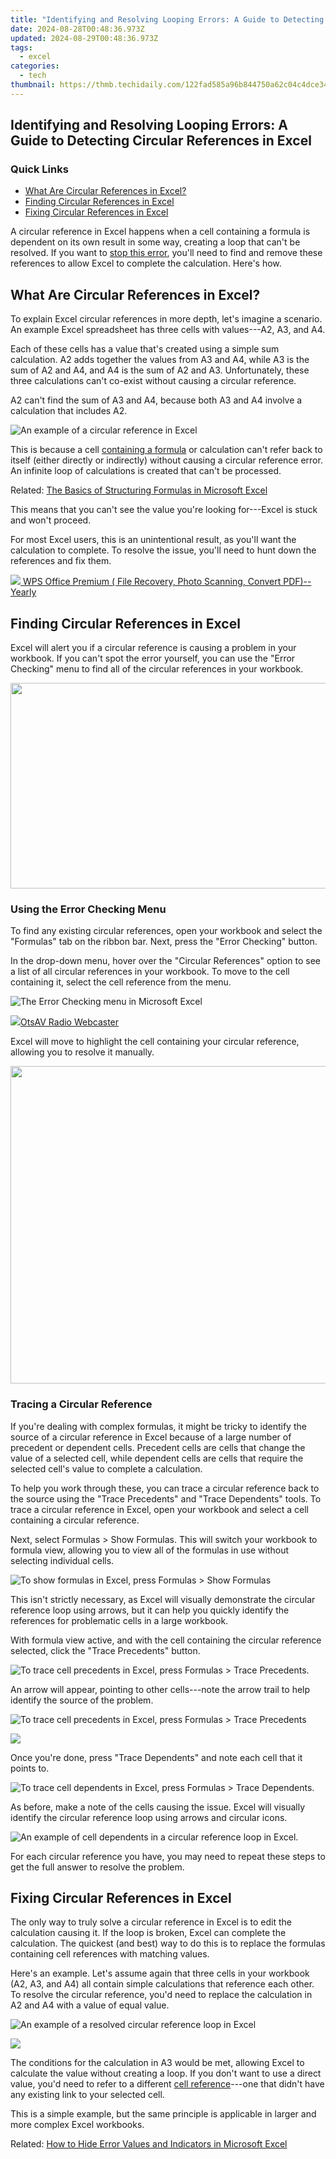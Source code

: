 ```yaml
---
title: "Identifying and Resolving Looping Errors: A Guide to Detecting Circular References in Excel"
date: 2024-08-28T00:48:36.973Z
updated: 2024-08-29T00:48:36.973Z
tags:
  - excel
categories:
  - tech
thumbnail: https://thmb.techidaily.com/122fad585a96b844750a62c04c4dce3455583d7dfd3b684b7339ff82c163bd28.jpg
---
```


## Identifying and Resolving Looping Errors: A Guide to Detecting Circular References in Excel

### Quick Links

* [What Are Circular References in Excel?](https://eaxpv-info.techidaily.com/updated-how-much-can-you-earn-on-youtube-via-ad-revenue-in-2024/)
* [Finding Circular References in Excel](https://screen-activity-recording.techidaily.com/new-in-2024-zoom-for-the-first-timer-easy-to-follow-guidelines/)
* [Fixing Circular References in Excel](https://win11.techidaily.com/how-to-mend-windows-11s-system-settings-problems/)

 A circular reference in Excel happens when a cell containing a formula is dependent on its own result in some way, creating a loop that can't be resolved. If you want to [stop this error](https://instagram-videos.techidaily.com/updated-cut-and-paste-success-enhancing-videos-for-instagram-shares/), you'll need to find and remove these references to allow Excel to complete the calculation. Here's how.

##  What Are Circular References in Excel?

 To explain Excel circular references in more depth, let's imagine a scenario. An example Excel spreadsheet has three cells with values---A2, A3, and A4.

 Each of these cells has a value that's created using a simple sum calculation. A2 adds together the values from A3 and A4, while A3 is the sum of A2 and A4, and A4 is the sum of A2 and A3\. Unfortunately, these three calculations can't co-exist without causing a circular reference.

 A2 can't find the sum of A3 and A4, because both A3 and A4 involve a calculation that includes A2.

![An example of a circular reference in Excel](https://static1.howtogeekimages.com/wordpress/wp-content/uploads/2022/07/example-circular-reference-excel-alt.png) 

 This is because a cell [containing a formula](https://youtube-docs.techidaily.com/n-2024-automate-playlist-retrieval-from-youtube-directly/) or calculation can't refer back to itself (either directly or indirectly) without causing a circular reference error. An infinite loop of calculations is created that can't be processed.

Related: [The Basics of Structuring Formulas in Microsoft Excel](https://youtube-docs.techidaily.com/n-2024-automate-playlist-retrieval-from-youtube-directly/) 

 This means that you can't see the value you're looking for---Excel is stuck and won't proceed.

 For most Excel users, this is an unintentional result, as you'll want the calculation to complete. To resolve the issue, you'll need to hunt down the references and fix them.

<!-- affiliate ads begin -->
<a href="https://secure.2checkout.com/order/checkout.php?PRODS=38729081&QTY=1&AFFILIATE=108875&CART=1"><img src="https://website-prod.cache.wpscdn.com/img/wps-office-pdf-editor-1x.890dbda.png" border="0">
WPS Office Premium ( File Recovery, Photo Scanning, Convert PDF)--Yearly</a>
<!-- affiliate ads end -->
##  Finding Circular References in Excel

 Excel will alert you if a circular reference is causing a problem in your workbook. If you can't spot the error yourself, you can use the "Error Checking" menu to find all of the circular references in your workbook.

<!-- affiliate ads begin -->
<a href="https://ursime.pxf.io/c/5597632/2092236/16384" target="_top" id="2092236"><img src="//a.impactradius-go.com/display-ad/16384-2092236" border="0" alt="" width="1920" height="329"/></a><img height="0" width="0" src="https://imp.pxf.io/i/5597632/2092236/16384" style="position:absolute;visibility:hidden;" border="0" />
<!-- affiliate ads end -->
###  Using the Error Checking Menu

 To find any existing circular references, open your workbook and select the "Formulas" tab on the ribbon bar. Next, press the "Error Checking" button.

 In the drop-down menu, hover over the "Circular References" option to see a list of all circular references in your workbook. To move to the cell containing it, select the cell reference from the menu.

![The Error Checking menu in Microsoft Excel](https://static1.howtogeekimages.com/wordpress/wp-content/uploads/2022/07/excel-error-checking-menu.png) 

<!-- affiliate ads begin -->
<a href="https://otszone.ots7.com/order/checkout.php?PRODS=4713322&QTY=1&AFFILIATE=108875&CART=1"><img src="https://green.ots7.com/screenshots/OtsAV/OtsAVRadio1.90-300x188.jpg" border="0">OtsAV Radio Webcaster</a>
<!-- affiliate ads end -->
 Excel will move to highlight the cell containing your circular reference, allowing you to resolve it manually.

<!-- affiliate ads begin -->
<a href="https://coinrule.sjv.io/c/5597632/1958379/18409" target="_top" id="1958379"><img src="//a.impactradius-go.com/display-ad/18409-1958379" border="0" alt="" width="856" height="508"/></a><img height="0" width="0" src="https://imp.pxf.io/i/5597632/1958379/18409" style="position:absolute;visibility:hidden;" border="0" />
<!-- affiliate ads end -->
###  Tracing a Circular Reference

 If you're dealing with complex formulas, it might be tricky to identify the source of a circular reference in Excel because of a large number of precedent or dependent cells. Precedent cells are cells that change the value of a selected cell, while dependent cells are cells that require the selected cell's value to complete a calculation.

 To help you work through these, you can trace a circular reference back to the source using the "Trace Precedents" and "Trace Dependents" tools. To trace a circular reference in Excel, open your workbook and select a cell containing a circular reference.

 Next, select Formulas > Show Formulas. This will switch your workbook to formula view, allowing you to view all of the formulas in use without selecting individual cells.

![To show formulas in Excel, press Formulas > Show Formulas](https://static1.howtogeekimages.com/wordpress/wp-content/uploads/2022/07/excel-show-formulas-button.png) 

 This isn't strictly necessary, as Excel will visually demonstrate the circular reference loop using arrows, but it can help you quickly identify the references for problematic cells in a large workbook.

 With formula view active, and with the cell containing the circular reference selected, click the "Trace Precedents" button.

![To trace cell precedents in Excel, press Formulas &gt; Trace Precedents.](https://static1.howtogeekimages.com/wordpress/wp-content/uploads/2022/07/excel-trace-precedents-button.png) 

 An arrow will appear, pointing to other cells---note the arrow trail to help identify the source of the problem.

![To trace cell precedents in Excel, press Formulas > Trace Precedents](https://static1.howtogeekimages.com/wordpress/wp-content/uploads/2022/07/excel-trace-precedents-example.png) 

<!-- affiliate ads begin -->
<a href="https://shop.incomedia.eu/order/checkout.php?PRODS=12730965&QTY=1&AFFILIATE=108875&CART=1"><img src="https://incomedia.eu/files/images/affiliates/w5/03_WBSX5_728x90_red_CTA.jpg" border="0"></a>
<!-- affiliate ads end -->
 Once you're done, press "Trace Dependents" and note each cell that it points to.

![To trace cell dependents in Excel, press Formulas > Trace Dependents.](https://static1.howtogeekimages.com/wordpress/wp-content/uploads/2022/07/excel-trace-dependents-button.png) 

 As before, make a note of the cells causing the issue. Excel will visually identify the circular reference loop using arrows and circular icons.

![An example of cell dependents in a circular reference loop in Excel.](https://static1.howtogeekimages.com/wordpress/wp-content/uploads/2022/07/excel-trace-dependents-example.png) 

 For each circular reference you have, you may need to repeat these steps to get the full answer to resolve the problem.

##  Fixing Circular References in Excel

 The only way to truly solve a circular reference in Excel is to edit the calculation causing it. If the loop is broken, Excel can complete the calculation. The quickest (and best) way to do this is to replace the formulas containing cell references with matching values.

 Here's an example. Let's assume again that three cells in your workbook (A2, A3, and A4) all contain simple calculations that reference each other. To resolve the circular reference, you'd need to replace the calculation in A2 and A4 with a value of equal value.

![An example of a resolved circular reference loop in Excel](https://static1.howtogeekimages.com/wordpress/wp-content/uploads/2022/07/excel-resolved-circular-reference-example.png) 

<!-- affiliate ads begin -->
<a href="https://store.massmailsoftware.com/order/checkout.php?PRODS=2069351&QTY=1&AFFILIATE=108875&CART=1"><img src="https://secure.avangate.com/images/merchant/dc87c13749315c7217cdc4ac692e704c/banera_for_partners-24_%282%29.jpg" border="0"></a>
<!-- affiliate ads end -->
 The conditions for the calculation in A3 would be met, allowing Excel to calculate the value without creating a loop. If you don't want to use a direct value, you'd need to refer to a different [cell reference](https://some-guidance.techidaily.com/the-ultimate-step-by-step-guide-to-kinemasters-green-screen-mastery-for-2024/)\---one that didn't have any existing link to your selected cell.

 This is a simple example, but the same principle is applicable in larger and more complex Excel workbooks.

Related: [How to Hide Error Values and Indicators in Microsoft Excel](https://instagram-videos.techidaily.com/updated-cut-and-paste-success-enhancing-videos-for-instagram-shares/)

<ins class="adsbygoogle"
     style="display:block"
     data-ad-format="autorelaxed"
     data-ad-client="ca-pub-7571918770474297"
     data-ad-slot="1223367746"></ins>



<ins class="adsbygoogle"
     style="display:block"
     data-ad-client="ca-pub-7571918770474297"
     data-ad-slot="8358498916"
     data-ad-format="auto"
     data-full-width-responsive="true"></ins>


